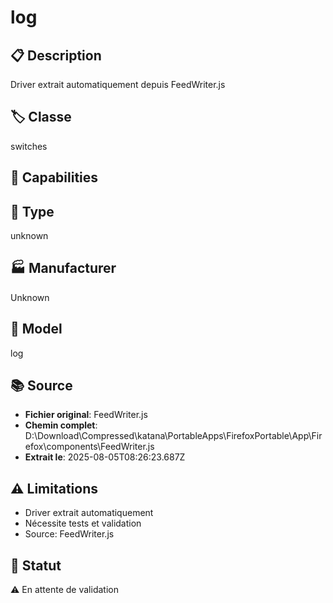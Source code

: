 # log

## 📋 Description
Driver extrait automatiquement depuis FeedWriter.js

## 🏷️ Classe
switches

## 🔧 Capabilities


## 📡 Type
unknown

## 🏭 Manufacturer
Unknown

## 📱 Model
log

## 📚 Source
- **Fichier original**: FeedWriter.js
- **Chemin complet**: D:\Download\Compressed\katana\PortableApps\FirefoxPortable\App\Firefox\components\FeedWriter.js
- **Extrait le**: 2025-08-05T08:26:23.687Z

## ⚠️ Limitations
- Driver extrait automatiquement
- Nécessite tests et validation
- Source: FeedWriter.js

## 🚀 Statut
⚠️ En attente de validation
